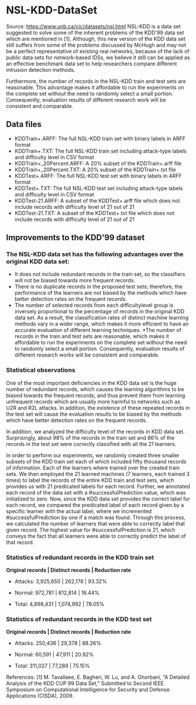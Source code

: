 # NSL-KDD-DataSet
Source: https://www.unb.ca/cic/datasets/nsl.html
NSL-KDD is a data set suggested to solve some of the inherent problems of the KDD'99 data set which are mentioned in [1]. Although, this new version of the KDD data set still suffers from some of the problems discussed by McHugh and may not be a perfect representative of existing real networks, because of the lack of public data sets for network-based IDSs, we believe it still can be applied as an effective benchmark data set to help researchers compare different intrusion detection methods.

Furthermore, the number of records in the NSL-KDD train and test sets are reasonable. This advantage makes it affordable to run the experiments on the complete set without the need to randomly select a small portion. Consequently, evaluation results of different research work will be consistent and comparable.

## **Data files**

* KDDTrain+.ARFF: The full NSL-KDD train set with binary labels in ARFF format
* KDDTrain+.TXT: The full NSL-KDD train set including attack-type labels and difficulty level in CSV format
* KDDTrain+_20Percent.ARFF: A 20% subset of the KDDTrain+.arff file
* KDDTrain+_20Percent.TXT: A 20% subset of the KDDTrain+.txt file
* KDDTest+.ARFF: The full NSL-KDD test set with binary labels in ARFF format
* KDDTest+.TXT: The full NSL-KDD test set including attack-type labels and difficulty level in CSV format
* KDDTest-21.ARFF: A subset of the KDDTest+.arff file which does not include records with difficulty level of 21 out of 21
* KDDTest-21.TXT: A subset of the KDDTest+.txt file which does not include records with difficulty level of 21 out of 21
## **Improvements to the KDD'99 dataset**
### The NSL-KDD data set has the following advantages over the original KDD data set:

* It does not include redundant records in the train set, so the classifiers will not be biased towards more frequent records.
* There is no duplicate records in the proposed test sets; therefore, the performance of the learners are not biased by the methods which have better detection rates on the frequent records.
* The number of selected records from each difficultylevel group is inversely proportional to the percentage of records in the original KDD data set. As a result, the classification rates of distinct machine learning methods vary in a wider range, which makes it more efficient to have an accurate evaluation of different learning techniques.
*The number of records in the train and test sets are reasonable, which makes it affordable to run the experiments on the complete set without the need to randomly select a small portion. Consequently, evaluation results of different research works will be consistent and comparable.
### Statistical observations

One of the most important deficiencies in the KDD data set is the huge number of redundant records, which causes the learning algorithms to be biased towards the frequent records, and thus prevent them from learning unfrequent records which are usually more harmful to networks such as U2R and R2L attacks. In addition, the existence of these repeated records in the test set will cause the evaluation results to be biased by the methods which have better detection rates on the frequent records.


In addition, we analyzed the difficulty level of the records in KDD data set. Surprisingly, about 98% of the records in the train set and 86% of the records in the test set were correctly classified with all the 21 learners.


In order to perform our experiments, we randomly created three smaller subsets of the KDD train set each of which included fifty thousand records of information. Each of the learners where trained over the created train sets. We then employed the 21 learned machines (7 learners, each trained 3 times) to label the records of the entire KDD train and test sets, which provides us with 21 predicated labels for each record. Further, we annotated each record of the data set with a #successfulPrediction value, which was initialized to zero. Now, since the KDD data set provides the correct label for each record, we compared the predicated label of each record given by a specific learner with the actual label, where we incremented #successfulPrediction by one if a match was found. Through this process, we calculated the number of learners that were able to correctly label that given record. The highest value for #successfulPrediction is 21, which conveys the fact that all learners were able to correctly predict the label of that record.


### Statistics of redundant records in the KDD train set

**Original records | Distinct records | Reduction rate**


* Attacks: 3,925,650 | 262,178 | 93.32%

* Normal: 972,781 | 812,814 | 16.44%

* Total: 4,898,431 | 1,074,992 | 78.05%
### Statistics of redundant records in the KDD test set
**Original records | Distinct records | Reduction rate**


* Attacks: 250,436 | 29,378 | 88.26%

* Normal: 60,591 | 47,911 | 20.92%

* Total: 311,027 | 77,289 | 75.15%

References: [1] M. Tavallaee, E. Bagheri, W. Lu, and A. Ghorbani, “A Detailed Analysis of the KDD CUP 99 Data Set,” Submitted to Second IEEE Symposium on Computational Intelligence for Security and Defense Applications (CISDA), 2009.
